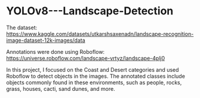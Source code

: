 # YOLOv8---Landscape-Detection

The dataset: https://www.kaggle.com/datasets/utkarshsaxenadn/landscape-recognition-image-dataset-12k-images/data

Annotations were done using Roboflow: https://universe.roboflow.com/landscape-vrtyz/landscape-4plj0

In this project, I focused on the Coast and Desert categories and used Roboflow to detect objects in the images. The annotated classes include objects commonly found in these environments, such as people, rocks, grass, houses, cacti, sand dunes, and more.
